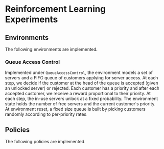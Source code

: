 # Reinforcement Learning Experiments


## Environments

The following environments are implemented.

### Queue Access Control

Implemented under `QueueAccessControl`, the environment models a set of servers and a FIFO queue of customers applying for server access. At each step, we decide if the customer at the head of the queue is accepted (given an unlocked server) or rejected. Each customer has a priority and after each accepted customer, we receive a reward proportional to their priority. At each step, the in-use servers unlock at a fixed probability. The environment state holds the number of free servers and the current customer's priority. At environment reset, a fixed size queue is built by picking customers randomly according to per-priority rates. 

## Policies

The following policies are implemented.